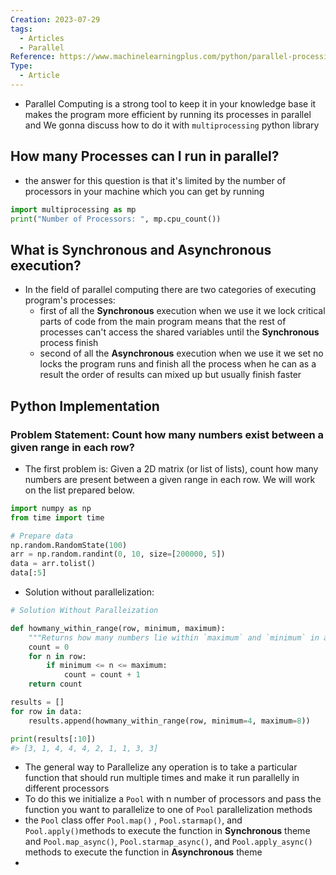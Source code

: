 ```yaml
---
Creation: 2023-07-29
tags:
  - Articles
  - Parallel
Reference: https://www.machinelearningplus.com/python/parallel-processing-python/
Type:
  - Article
---
```


- Parallel Computing is a strong tool to keep it in your knowledge base it makes the program more efficient by running its processes in parallel and We gonna discuss how to do it with `multiprocessing` python library
## How many Processes can I run in parallel?
- the answer for this question is that it's limited by the number of processors in your machine which you can get by running
```python
import multiprocessing as mp
print("Number of Processors: ", mp.cpu_count())
```
## What is Synchronous and Asynchronous execution?
- In the field of parallel computing there are two categories of executing program's processes:
	- first of all the __Synchronous__ execution when we use it we lock critical parts of code from the main program means that the rest of processes can't access the shared variables until the __Synchronous__ process finish
	- second of all the __Asynchronous__ execution when we use it we set no locks the program runs and finish all the process when he can as a result the order of results can mixed up but usually finish faster
## Python Implementation
### Problem Statement: Count how many numbers exist between a given range in each row?
- The first problem is: Given a 2D matrix (or list of lists), count how many numbers are present between a given range in each row. We will work on the list prepared below.
```python
import numpy as np
from time import time

# Prepare data
np.random.RandomState(100)
arr = np.random.randint(0, 10, size=[200000, 5])
data = arr.tolist()
data[:5]
```
- Solution without parallelization:
```python
# Solution Without Paralleization

def howmany_within_range(row, minimum, maximum):
    """Returns how many numbers lie within `maximum` and `minimum` in a given `row`"""
    count = 0
    for n in row:
        if minimum <= n <= maximum:
            count = count + 1
    return count

results = []
for row in data:
    results.append(howmany_within_range(row, minimum=4, maximum=8))

print(results[:10])
#> [3, 1, 4, 4, 4, 2, 1, 1, 3, 3]
```
- The general way to Parallelize any operation is to take a particular function that should run multiple times and make it run parallelly in different processors
- To do this we initialize a `Pool` with n number of processors and pass the function you want to parallelize to one of `Pool` parallelization methods
- the `Pool` class offer `Pool.map()` , `Pool.starmap()`, and `Pool.apply()`methods to execute the function in __Synchronous__ theme and `Pool.map_async()`, `Pool.starmap_async()`, and `Pool.apply_async()` methods to execute the function in __Asynchronous__ theme 
- 
